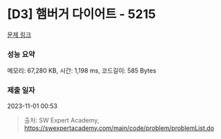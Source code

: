 # [D3] 햄버거 다이어트 - 5215 

[문제 링크](https://swexpertacademy.com/main/code/problem/problemDetail.do?contestProbId=AWT-lPB6dHUDFAVT) 

### 성능 요약

메모리: 67,280 KB, 시간: 1,198 ms, 코드길이: 585 Bytes

### 제출 일자

2023-11-01 00:53



> 출처: SW Expert Academy, https://swexpertacademy.com/main/code/problem/problemList.do